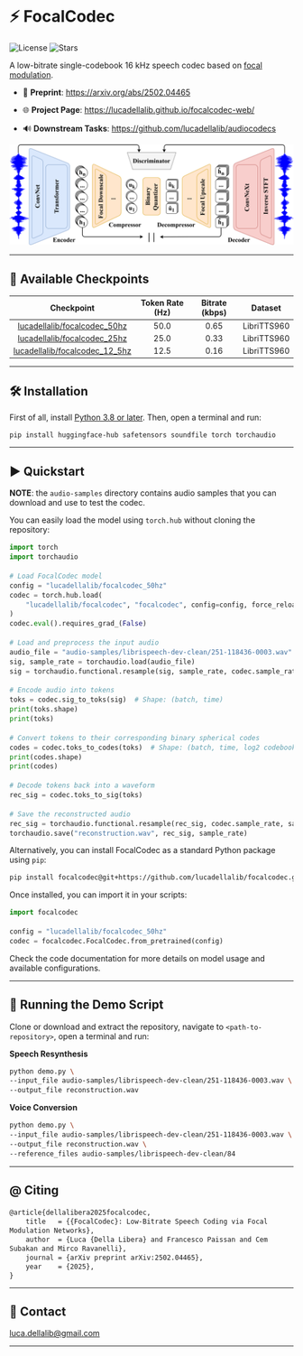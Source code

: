 # ⚡ FocalCodec

![License](https://img.shields.io/github/license/lucadellalib/focalcodec)
![Stars](https://img.shields.io/github/stars/lucadellalib/focalcodec?style=social)

A low-bitrate single-codebook 16 kHz speech codec based on [focal modulation](https://arxiv.org/abs/2203.11926).

- 📜 **Preprint**: https://arxiv.org/abs/2502.04465

- 🌐 **Project Page**: https://lucadellalib.github.io/focalcodec-web/

- 🔊 **Downstream Tasks**: https://github.com/lucadellalib/audiocodecs

<img src="docs/_static/images/focalcodec.png" width="700">

---------------------------------------------------------------------------------------------------------

## 📌 Available Checkpoints

|                                       Checkpoint                                        | Token Rate (Hz) | Bitrate (kbps) |   Dataset   |
|:---------------------------------------------------------------------------------------:|:---------------:|:--------------:|:-----------:|
|   [lucadellalib/focalcodec_50hz](https://huggingface.co/lucadellalib/focalcodec_50hz)   |       50.0      |      0.65      | LibriTTS960 |
|   [lucadellalib/focalcodec_25hz](https://huggingface.co/lucadellalib/focalcodec_25hz)   |      25.0       |      0.33      | LibriTTS960 |
| [lucadellalib/focalcodec_12_5hz](https://huggingface.co/lucadellalib/focalcodec_12_5hz) |      12.5       |      0.16      | LibriTTS960 |

---------------------------------------------------------------------------------------------------------

## 🛠️️ Installation

First of all, install [Python 3.8 or later](https://www.python.org). Then, open a terminal and run:

```
pip install huggingface-hub safetensors soundfile torch torchaudio
```

---------------------------------------------------------------------------------------------------------

## ▶️ Quickstart

**NOTE**: the `audio-samples` directory contains audio samples that you can download and use to test the codec.

You can easily load the model using `torch.hub` without cloning the repository:

```python
import torch
import torchaudio

# Load FocalCodec model
config = "lucadellalib/focalcodec_50hz"
codec = torch.hub.load(
    "lucadellalib/focalcodec", "focalcodec", config=config, force_reload=True
)
codec.eval().requires_grad_(False)

# Load and preprocess the input audio
audio_file = "audio-samples/librispeech-dev-clean/251-118436-0003.wav"
sig, sample_rate = torchaudio.load(audio_file)
sig = torchaudio.functional.resample(sig, sample_rate, codec.sample_rate)

# Encode audio into tokens
toks = codec.sig_to_toks(sig)  # Shape: (batch, time)
print(toks.shape)
print(toks)

# Convert tokens to their corresponding binary spherical codes
codes = codec.toks_to_codes(toks)  # Shape: (batch, time, log2 codebook_size)
print(codes.shape)
print(codes)

# Decode tokens back into a waveform
rec_sig = codec.toks_to_sig(toks)

# Save the reconstructed audio
rec_sig = torchaudio.functional.resample(rec_sig, codec.sample_rate, sample_rate)
torchaudio.save("reconstruction.wav", rec_sig, sample_rate)
```

Alternatively, you can install FocalCodec as a standard Python package using `pip`:

```bash
pip install focalcodec@git+https://github.com/lucadellalib/focalcodec.git@main#egg=focalcodec
```

Once installed, you can import it in your scripts:

```python
import focalcodec

config = "lucadellalib/focalcodec_50hz"
codec = focalcodec.FocalCodec.from_pretrained(config)
```

Check the code documentation for more details on model usage and available configurations.

---------------------------------------------------------------------------------------------------------

## 🎤 Running the Demo Script

Clone or download and extract the repository, navigate to `<path-to-repository>`, open a terminal and run:

**Speech Resynthesis**

```bash
python demo.py \
--input_file audio-samples/librispeech-dev-clean/251-118436-0003.wav \
--output_file reconstruction.wav
```

**Voice Conversion**

```bash
python demo.py \
--input_file audio-samples/librispeech-dev-clean/251-118436-0003.wav \
--output_file reconstruction.wav \
--reference_files audio-samples/librispeech-dev-clean/84
```

---------------------------------------------------------------------------------------------------------

## @ Citing

```
@article{dellalibera2025focalcodec,
    title   = {{FocalCodec}: Low-Bitrate Speech Coding via Focal Modulation Networks},
    author  = {Luca {Della Libera} and Francesco Paissan and Cem Subakan and Mirco Ravanelli},
    journal = {arXiv preprint arXiv:2502.04465},
    year    = {2025},
}
```

---------------------------------------------------------------------------------------------------------

## 📧 Contact

[luca.dellalib@gmail.com](mailto:luca.dellalib@gmail.com)

---------------------------------------------------------------------------------------------------------
